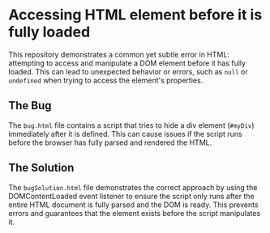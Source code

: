 # Accessing HTML element before it is fully loaded

This repository demonstrates a common yet subtle error in HTML: attempting to access and manipulate a DOM element before it has fully loaded. This can lead to unexpected behavior or errors, such as `null` or `undefined` when trying to access the element's properties.

## The Bug

The `bug.html` file contains a script that tries to hide a div element (`#myDiv`) immediately after it is defined. This can cause issues if the script runs before the browser has fully parsed and rendered the HTML.

## The Solution

The `bugSolution.html` file demonstrates the correct approach by using the DOMContentLoaded event listener to ensure the script only runs after the entire HTML document is fully parsed and the DOM is ready. This prevents errors and guarantees that the element exists before the script manipulates it.